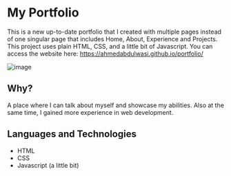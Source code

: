 # My Portfolio
This is a new up-to-date portfolio that I created with multiple pages instead of one singular page that includes Home, About, Experience and Projects. This project uses plain HTML, CSS, and a little bit of Javascript. You can access the website here: https://ahmedabdulwasi.github.io/portfolio/

![image](https://github.com/AhmedAbdulwasi/portfolio/assets/98428365/629f309b-538c-4d28-9b42-a51e338129e2)



## Why?
A place where I can talk about myself and showcase my abilities. Also at the same time, I gained more experience in web development.


## Languages and Technologies
- HTML
- CSS
- Javascript (a little bit)

